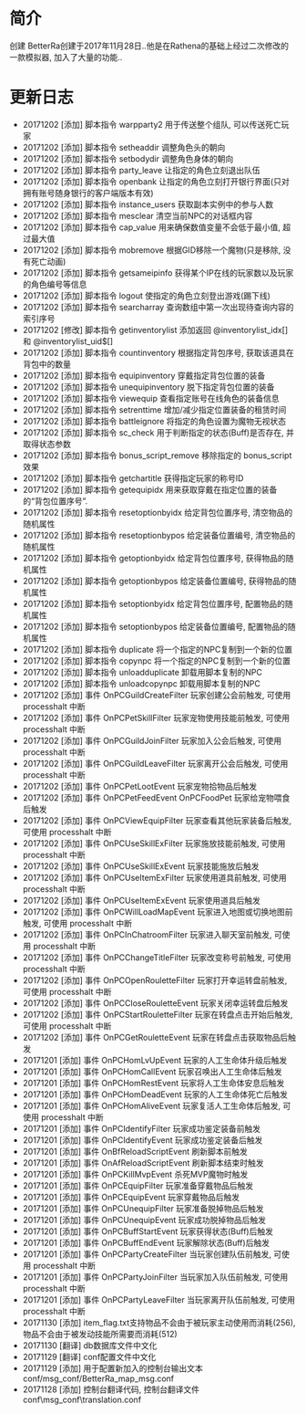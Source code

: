 # 简介
创建 BetterRa创建于2017年11月28日..他是在Rathena的基础上经过二次修改的一款模拟器, 加入了大量的功能..

# 更新日志

* 20171202  [添加] 脚本指令 warpparty2 用于传送整个组队, 可以传送死亡玩家
* 20171202  [添加] 脚本指令 setheaddir 调整角色头的朝向
* 20171202  [添加] 脚本指令 setbodydir 调整角色身体的朝向
* 20171202  [添加] 脚本指令 party_leave 让指定的角色立刻退出队伍
* 20171202  [添加] 脚本指令 openbank 让指定的角色立刻打开银行界面(只对拥有账号随身银行的客户端版本有效)
* 20171202  [添加] 脚本指令 instance_users 获取副本实例中的参与人数
* 20171202  [添加] 脚本指令 mesclear 清空当前NPC的对话框内容
* 20171202  [添加] 脚本指令 cap_value 用来确保数值变量不会低于最小值, 超过最大值
* 20171202  [添加] 脚本指令 mobremove 根据GID移除一个魔物(只是移除, 没有死亡动画)
* 20171202  [添加] 脚本指令 getsameipinfo 获得某个IP在线的玩家数以及玩家的角色编号等信息
* 20171202  [添加] 脚本指令 logout 使指定的角色立刻登出游戏(踢下线)
* 20171202  [添加] 脚本指令 searcharray 查询数组中第一次出现待查询内容的索引序号
* 20171202  [修改] 脚本指令 getinventorylist 添加返回 @inventorylist_idx[] 和 @inventorylist_uid$[]
* 20171202  [添加] 脚本指令 countinventory 根据指定背包序号, 获取该道具在背包中的数量
* 20171202  [添加] 脚本指令 equipinventory 穿戴指定背包位置的装备
* 20171202  [添加] 脚本指令 unequipinventory 脱下指定背包位置的装备
* 20171202  [添加] 脚本指令 viewequip 查看指定账号在线角色的装备信息
* 20171202  [添加] 脚本指令 setrenttime 增加/减少指定位置装备的租赁时间
* 20171202  [添加] 脚本指令 battleignore 将指定的角色设置为魔物无视状态
* 20171202  [添加] 脚本指令 sc_check 用于判断指定的状态(Buff)是否存在, 并取得状态参数
* 20171202  [添加] 脚本指令 bonus_script_remove 移除指定的 bonus_script 效果
* 20171202  [添加] 脚本指令 getchartitle 获得指定玩家的称号ID
* 20171202  [添加] 脚本指令 getequipidx 用来获取穿戴在指定位置的装备的“背包位置序号”.
* 20171202  [添加] 脚本指令 resetoptionbyidx 给定背包位置序号, 清空物品的随机属性
* 20171202  [添加] 脚本指令 resetoptionbypos 给定装备位置编号, 清空物品的随机属性
* 20171202  [添加] 脚本指令 getoptionbyidx 给定背包位置序号, 获得物品的随机属性
* 20171202  [添加] 脚本指令 getoptionbypos 给定装备位置编号, 获得物品的随机属性
* 20171202  [添加] 脚本指令 setoptionbyidx 给定背包位置序号, 配置物品的随机属性
* 20171202  [添加] 脚本指令 setoptionbypos 给定装备位置编号, 配置物品的随机属性
* 20171202  [添加] 脚本指令 duplicate 将一个指定的NPC复制到一个新的位置
* 20171202  [添加] 脚本指令 copynpc 将一个指定的NPC复制到一个新的位置
* 20171202  [添加] 脚本指令 unloadduplicate 卸载用脚本复制的NPC
* 20171202  [添加] 脚本指令 unloadcopynpc 卸载用脚本复制的NPC
* 20171202  [添加] 事件 OnPCGuildCreateFilter 玩家创建公会前触发, 可使用 processhalt 中断
* 20171202  [添加] 事件 OnPCPetSkillFilter 玩家宠物使用技能前触发, 可使用 processhalt 中断
* 20171202  [添加] 事件 OnPCGuildJoinFilter 玩家加入公会后触发, 可使用 processhalt 中断
* 20171202  [添加] 事件 OnPCGuildLeaveFilter 玩家离开公会后触发, 可使用 processhalt 中断
* 20171202  [添加] 事件 OnPCPetLootEvent 玩家宠物拾物品后触发
* 20171202  [添加] 事件 OnPCPetFeedEvent OnPCFoodPet 玩家给宠物喂食后触发
* 20171202  [添加] 事件 OnPCViewEquipFilter 玩家查看其他玩家装备后触发, 可使用 processhalt 中断
* 20171202  [添加] 事件 OnPCUseSkillExFilter 玩家施放技能前触发, 可使用 processhalt 中断
* 20171202  [添加] 事件 OnPCUseSkillExEvent 玩家技能施放后触发
* 20171202  [添加] 事件 OnPCUseItemExFilter 玩家使用道具前触发, 可使用 processhalt 中断
* 20171202  [添加] 事件 OnPCUseItemExEvent 玩家使用道具后触发
* 20171202  [添加] 事件 OnPCWillLoadMapEvent 玩家进入地图或切换地图前触发, 可使用 processhalt 中断
* 20171202  [添加] 事件 OnPCInChatroomFilter 玩家进入聊天室前触发, 可使用 processhalt 中断
* 20171202  [添加] 事件 OnPCChangeTitleFilter 玩家改变称号前触发, 可使用 processhalt 中断
* 20171202  [添加] 事件 OnPCOpenRouletteFilter 玩家打开幸运转盘前触发, 可使用 processhalt 中断
* 20171202  [添加] 事件 OnPCCloseRouletteEvent 玩家关闭幸运转盘后触发
* 20171202  [添加] 事件 OnPCStartRouletteFilter 玩家在转盘点击开始后触发, 可使用 processhalt 中断
* 20171202  [添加] 事件 OnPCGetRouletteEvent 玩家在转盘点击获取物品后触发
* 20171201  [添加] 事件 OnPCHomLvUpEvent 玩家的人工生命体升级后触发
* 20171201  [添加] 事件 OnPCHomCallEvent 玩家召唤出人工生命体后触发
* 20171201  [添加] 事件 OnPCHomRestEvent 玩家将人工生命体安息后触发
* 20171201  [添加] 事件 OnPCHomDeadEvent 玩家的人工生命体死亡后触发
* 20171201  [添加] 事件 OnPCHomAliveEvent 玩家复活人工生命体后触发, 可使用 processhalt 中断
* 20171201  [添加] 事件 OnPCIdentifyFilter 玩家成功鉴定装备前触发
* 20171201  [添加] 事件 OnPCIdentifyEvent 玩家成功鉴定装备后触发
* 20171201  [添加] 事件 OnBfReloadScriptEvent 刷新脚本前触发
* 20171201  [添加] 事件 OnAfReloadScriptEvent 刷新脚本结束时触发
* 20171201  [添加] 事件 OnPCKillMvpEvent 杀死MVP魔物时触发
* 20171201  [添加] 事件 OnPCEquipFilter 玩家准备穿戴物品后触发
* 20171201  [添加] 事件 OnPCEquipEvent 玩家穿戴物品后触发
* 20171201  [添加] 事件 OnPCUnequipFilter 玩家准备脱掉物品后触发
* 20171201  [添加] 事件 OnPCUnequipEvent 玩家成功脱掉物品后触发
* 20171201  [添加] 事件 OnPCBuffStartEvent 玩家获得状态(Buff)后触发
* 20171201  [添加] 事件 OnPCBuffEndEvent 玩家解除状态(Buff)后触发
* 20171201  [添加] 事件 OnPCPartyCreateFilter 当玩家创建队伍前触发, 可使用 processhalt 中断
* 20171201  [添加] 事件 OnPCPartyJoinFilter 当玩家加入队伍前触发, 可使用 processhalt 中断
* 20171201  [添加] 事件 OnPCPartyLeaveFilter 当玩家离开队伍前触发, 可使用 processhalt 中断
* 20171130  [添加] item_flag.txt支持物品不会由于被玩家主动使用而消耗(256), 物品不会由于被发动技能所需要而消耗(512)
* 20171130  [翻译] db数据库文件中文化
* 20171129  [翻译] conf配置文件中文化
* 20171129  [添加] 用于配置新加入的控制台输出文本 conf/msg_conf/BetterRa_map_msg.conf
* 20171128  [添加] 控制台翻译代码, 控制台翻译文件 conf\msg_conf\translation.conf
